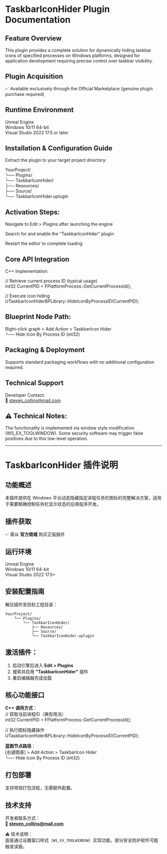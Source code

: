 TaskbarIconHider Plugin Documentation  
=

Feature Overview  
-
This plugin provides a complete solution for dynamically hiding taskbar icons of specified processes on Windows platforms, designed for application development requiring precise control over taskbar visibility.  

Plugin Acquisition  
-
✅ Available exclusively through the Official Marketplace (genuine plugin purchase required)  

Runtime Environment  
-
Unreal Engine  
Windows 10/11 64-bit  
Visual Studio 2022 17.5 or later  

Installation & Configuration Guide  
-
Extract the plugin to your target project directory:  

YourProject/  
    └── Plugins/  
        └── TaskbarIconHider/  
            ├── Resources/  
            ├── Source/  
            └── TaskbarIconHider.uplugin  
            
Activation Steps:  
-
Navigate to Edit > Plugins after launching the engine  

Search for and enable the "TaskbarIconHider" plugin  

Restart the editor to complete loading  

Core API Integration  
-
C++ Implementation:  

// Retrieve current process ID (typical usage)  
int32 CurrentPID = FPlatformProcess::GetCurrentProcessId();  

// Execute icon hiding  
UTaskbarIconHiderBPLibrary::HideIconByProcessID(CurrentPID);  

Blueprint Node Path:
-
Right-click graph > Add Action > TaskbarIcon Hider  
└── Hide Icon By Process ID (int32)  

Packaging & Deployment  
-
Supports standard packaging workflows with no additional configuration required.  

Technical Support  
-
Developer Contact:  
📧 steven_collins@mail.com  

⚠️ Technical Notes:  
-
The functionality is implemented via window style modification (WS_EX_TOOLWINDOW). Some security software may trigger false positives due to this low-level operation.  

---

TaskbarIconHider 插件说明
=

功能概述
-
本插件提供在 Windows 平台动态隐藏指定进程任务栏图标的完整解决方案，适用于需要精确控制任务栏显示状态的应用程序开发。

插件获取
-
✅ 需从 **官方商城** 购买正版插件

运行环境
-
Unreal Engine  
Windows 10/11 64-bit  
Visual Studio 2022 17.5+  

安装配置指南
-

解压插件至目标工程目录：

    YourProject/  
        └── Plugins/  
            └── TaskbarIconHider/  
                ├── Resources/  
                ├── Source/  
                └── TaskbarIconHider.uplugin

激活插件：
-
1. 启动引擎后进入 **Edit > Plugins**  
2. 搜索并启用 **"TaskbarIconHider"** 插件  
3. 重启编辑器完成加载

核心功能接口
-

**C++ 调用方式**：  
// 获取当前进程ID（典型用法）  
int32 CurrentPID = FPlatformProcess::GetCurrentProcessId();  

// 执行图标隐藏操作  
UTaskbarIconHiderBPLibrary::HideIconByProcessID(CurrentPID);  

**蓝图节点路径**：  
[右键图表] > Add Action > TaskbarIcon Hider  
    └── Hide Icon By Process ID (int32)  

打包部署
-
支持常规打包流程，无需额外配置。

技术支持
-
开发者联系方式：  
📧 **steven_collins@mail.com**  

⚠️ 技术说明：  
底层通过设置窗口样式（`WS_EX_TOOLWINDOW`）实现功能，部分安全防护软件可能触发误报。
